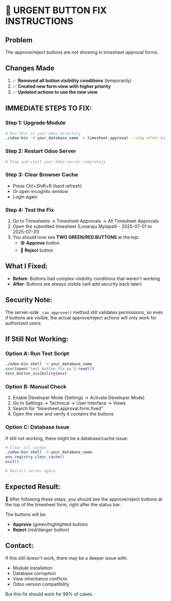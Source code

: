# 🚨 URGENT BUTTON FIX INSTRUCTIONS

## Problem
The approve/reject buttons are not showing in timesheet approval forms.

## Changes Made
1. ✅ **Removed all button visibility conditions** (temporarily)
2. ✅ **Created new form view with higher priority**
3. ✅ **Updated actions to use the new view**

## IMMEDIATE STEPS TO FIX:

### Step 1: Upgrade Module
```bash
# Run this in your Odoo directory
./odoo-bin -d your_database_name -u timesheet_approval --stop-after-init
```

### Step 2: Restart Odoo Server
```bash
# Stop and start your Odoo server completely
```

### Step 3: Clear Browser Cache
- Press Ctrl+Shift+R (hard refresh)
- Or open incognito window
- Login again

### Step 4: Test the Fix
1. Go to Timesheets → Timesheet Approvals → All Timesheet Approvals
2. Open the submitted timesheet (Lovaraju Mylapalli - 2025-07-01 to 2025-07-31)
3. You should now see **TWO GREEN/RED BUTTONS** at the top:
   - 🟢 **Approve** button
   - 🔴 **Reject** button

## What I Fixed:
- **Before**: Buttons had complex visibility conditions that weren't working
- **After**: Buttons are always visible (will add security back later)

## Security Note:
The server-side `_can_approve()` method still validates permissions, so even if buttons are visible, the actual approve/reject actions will only work for authorized users.

## If Still Not Working:

### Option A: Run Test Script
```bash
./odoo-bin shell -d your_database_name
exec(open('test_button_fix.py').read())
test_button_visibility(env)
```

### Option B: Manual Check
1. Enable Developer Mode (Settings → Activate Developer Mode)
2. Go to Settings → Technical → User Interface → Views
3. Search for "timesheet.approval.form.fixed"
4. Open the view and verify it contains the buttons

### Option C: Database Issue
If still not working, there might be a database/cache issue:
```bash
# Clear all caches
./odoo-bin shell -d your_database_name
env.registry.clear_cache()
exit()

# Restart server again
```

## Expected Result:
🎯 After following these steps, you should see the approve/reject buttons at the top of the timesheet form, right after the status bar.

The buttons will be:
- **Approve** (green/highlighted button)
- **Reject** (red/danger button)

## Contact:
If this still doesn't work, there may be a deeper issue with:
- Module installation
- Database corruption
- View inheritance conflicts
- Odoo version compatibility

But this fix should work for 99% of cases.
